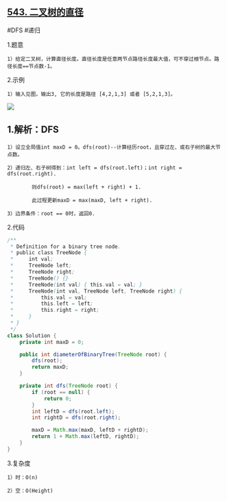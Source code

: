 ## [543. 二叉树的直径](https://leetcode.cn/problems/diameter-of-binary-tree/description/)

#DFS #递归

1.题意

    1）给定二叉树，计算直径长度。直径长度是任意两节点路径长度最大值，可不穿过根节点。路径长度==节点数-1。

2.示例

    1）输入见图，输出3, 它的长度是路径 [4,2,1,3] 或者 [5,2,1,3]。
![](https://assets.leetcode.com/uploads/2021/03/06/diamtree.jpg)


## 1.解析：DFS

    1）设立全局值int maxD = 0。dfs(root)--计算经历root，且穿过左、或右子树的最大节点数。

    2）递归左、右子树得到：int left = dfs(root.left)；int right = dfs(root.right).

            则dfs(root) = max(left + right) + 1.

            此过程更新maxD = max(maxD, left + right).

    3）边界条件：root == 0时，返回0.

2.代码
```java
/**
 * Definition for a binary tree node.
 * public class TreeNode {
 *     int val;
 *     TreeNode left;
 *     TreeNode right;
 *     TreeNode() {}
 *     TreeNode(int val) { this.val = val; }
 *     TreeNode(int val, TreeNode left, TreeNode right) {
 *         this.val = val;
 *         this.left = left;
 *         this.right = right;
 *     }
 * }
 */
class Solution {
    private int maxD = 0;

    public int diameterOfBinaryTree(TreeNode root) {
        dfs(root);
        return maxD;
    }

    private int dfs(TreeNode root) {
        if (root == null) {
            return 0;
        }
        int leftD = dfs(root.left);
        int rightD = dfs(root.right);

        maxD = Math.max(maxD, leftD + rightD);
        return 1 + Math.max(leftD, rightD);
    }
}
```
3.复杂度

    1）时：O(n)

    2）空：O(Height)